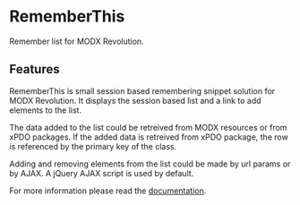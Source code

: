 # RememberThis

Remember list for MODX Revolution.

## Features

RememberThis is small session based remembering snippet solution for MODX 
Revolution. It displays the session based list and a link to add elements to
the list.

The data added to the list could be retreived from MODX resources or from xPDO 
packages. If the added data is retreived from xPDO package, the row is 
referenced by the primary key of the class.

Adding and removing elements from the list could be made by url params or by
AJAX. A jQuery AJAX script is used by default.

For more information please read the [documentation](http://jako.github.io/RememberThis/).
